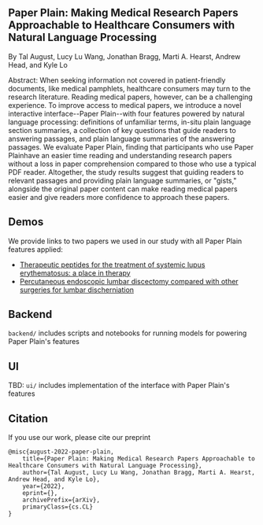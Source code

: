 ## Paper Plain: Making Medical Research Papers Approachable to Healthcare Consumers with Natural Language Processing


By Tal August, Lucy Lu Wang, Jonathan Bragg, Marti A. Hearst, Andrew Head, and Kyle Lo

Abstract: When seeking information not covered in patient-friendly documents, like medical pamphlets, healthcare consumers may turn to the research literature. Reading medical papers, however, can be a challenging experience. To improve access to medical papers, we introduce a novel interactive interface--Paper Plain--with four features powered by natural language processing: definitions of unfamiliar terms, in-situ plain language section summaries, a collection of key questions that guide readers to answering passages, and plain language summaries of the answering passages. We evaluate Paper Plain, finding that participants who use Paper Plainhave an easier time reading and understanding research papers without a loss in paper comprehension compared to those who use a typical PDF reader. Altogether, the study results suggest that guiding readers to relevant passages and providing plain language summaries, or "gists," alongside the original paper content can make reading medical papers easier and give readers more confidence to approach these papers.

## Demos

We provide links to two papers we used in our study with all Paper Plain features applied:

* [Therapeutic peptides for the treatment of systemic lupus erythematosus: a place in therapy](https://s2-reader.tala-s2-simplify.apps.allenai.org/?file=/paper/Lupus_Peptides.pdf&p=1111)
* [Percutaneous endoscopic lumbar discectomy compared with other surgeries for lumbar discherniation](https://s2-reader.tala-s2-simplify.apps.allenai.org/?file=/paper/LDH_surgery.pdf&p=1111)

## Backend
`backend/` includes scripts and notebooks for running models for powering Paper Plain's features

## UI
TBD: `ui/` includes implementation of the interface with Paper Plain's features

## Citation

If you use our work, please cite our preprint

```
@misc{august-2022-paper-plain,
    title={Paper Plain: Making Medical Research Papers Approachable to Healthcare Consumers with Natural Language Processing},
    author={Tal August, Lucy Lu Wang, Jonathan Bragg, Marti A. Hearst, Andrew Head, and Kyle Lo},
    year={2022},
    eprint={},
    archivePrefix={arXiv},
    primaryClass={cs.CL}
}
```
